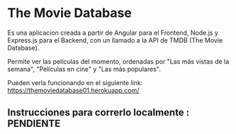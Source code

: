 # The Movie Database

Es una aplicacion creada a partir de Angular para el Frontend, Node.js y Express.js para el Backend, con un llamado a la API de TMDB (The Movie Database).

Permite ver las películas del momento, ordenadas por "Las más vistas de la semana", "Películas en cine" y "Las más populares".  

Pueden verla funcionando en el siguiente link: https://themoviedatabase01.herokuapp.com/

## Instrucciones para correrlo localmente : PENDIENTE
